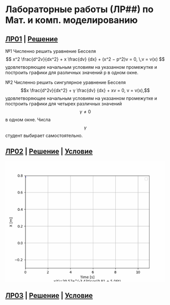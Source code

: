 # Лабораторные работы (ЛР##) по Мат. и комп. моделированию

## [ЛР01](res/LR01.pdf) | [Решение](src/l01.ipynb)
№1
Численно решить уравнение Бесселя
$$
x^2 \frac{d^2v}{dx^2} + x \frac{dv}
{dx} + (x^2 − p^2)v = 0, \,v = v(x)
$$
удовлетворяющее начальным условиям на указанном промежутке и построить графики для
различных значений p в одном окне.

№2
Численно решить сингулярное уравнение Бесселя
$$x \frac{d^2v}{dx^2} + γ \frac{dv}
{dx} + xv = 0, v = v(x),$$
удовлетворяющее начальным условиям на указанном промежутке и построить графики для
четырех различных значений $$ \gamma \neq 0$$ в одном окне. Числа $$\gamma$$ студент выбирает 
самостоятельно.


## [ЛР02](res/LR02.pdf) | [Решение](src/l02.ipynb) | [Условие](res/LR02.pdf)

![решение](res/l02_3.gif)

## [ЛР03](res/LR03.pdf) | [Решение](src/l03.ipynb) | [Условие](res/LR03.pdf)
